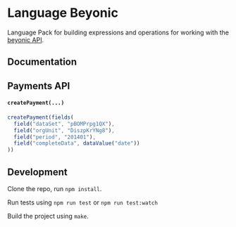 Language Beyonic
================

Language Pack for building expressions and operations for working with
the [beyonic API](http://apidocs.beyonic.com/).

Documentation
-------------
## Payments API

#### `createPayment(...)`
```js
createPayment(fields(
  field("dataSet", "pBOMPrpg1QX"),
  field("orgUnit", "DiszpKrYNg8"),
  field("period", "201401"),
  field("completeData", dataValue("date"))
))
```

Development
-----------

Clone the repo, run `npm install`.

Run tests using `npm run test` or `npm run test:watch`

Build the project using `make`.
